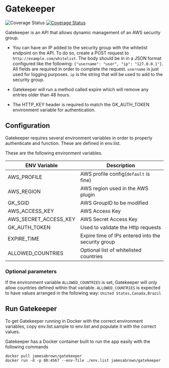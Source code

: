 # Gatekeeper
![Coverage Status](https://travis-ci.org/jamesabrown/gatekeeper.svg?branch=master) [![Coverage Status](https://coveralls.io/repos/github/jamesabrown/gatekeeper/badge.svg?branch=master)](https://coveralls.io/github/jamesabrown/gatekeeper?branch=master)

Gatekeeper is an API that allows dynamic management of an AWS security group. 

* You can have an IP added to the security group with the whitelist endpoint on the API. 
 To do so, create a POST request to `http://example.com/whitelist`. The body should be in
 in a JSON format configured like the following: `{"username": "user", "ip": "127.0.0.1"}`.
 All fields are required in order to complete the request. `username` is just used for 
 logging purposes. `ip` is the string that will be used to add to the security group. 
 
* Gatekeeper will run a method called expire which will remove any entries older than 48 hours.

* The HTTP_KEY header is required to match the GK_AUTH_TOKEN environment variable for authentication. 

## Configuration
Gatekeeper requires several environment variables in order to properly authenticate and function. These are defined in env.list.

These are the following environment variables. 

ENV Variable                    | Description
------------------------------- | ----------------------------------------------
AWS_PROFILE                     | AWS profile config(`default` is fine)
AWS_REGION                      | AWS region used in the AWS plugin
GK_SGID                         | AWS GroupID to be modified
AWS_ACCESS_KEY                  | AWS Access Key
AWS_SECRET_ACCESS_KEY           | AWS Secret Access Key
GK_AUTH_TOKEN                   | Used to validate the Http requests
EXPIRE_TIME                     | Expire time of IPs entered into the security group
ALLOWED_COUNTRIES               | Optional list of whitelisted countries

### Optional parameters
If the environment variable `ALLOWED_COUNTRIES` is set, Gatekeeper will only allow countries defined within that variable.
`ALLOWED_COUNTRIES` is expected to have values arranged in the following way: `United States,Canada,Brazil`

## Run Gatekeeper
To get Gatekeeper running in Docker with the correct environment variables, copy env.list.sample to env.list and 
populate it with the correct values.

Gatekeeper has a Docker container built to run the app easily with the following commands

```shell
docker pull jamesabrown/gatekeeper
docker run -d -p 80:4567 --env-file ./env.list jamesabrown/gatekeeper
```

